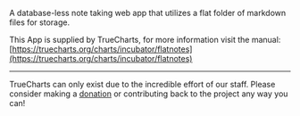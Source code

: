 A database-less note taking web app that utilizes a flat folder of markdown files for storage.

This App is supplied by TrueCharts, for more information visit the manual: [https://truecharts.org/charts/incubator/flatnotes](https://truecharts.org/charts/incubator/flatnotes)

---

TrueCharts can only exist due to the incredible effort of our staff.
Please consider making a [donation](https://truecharts.org/sponsor) or contributing back to the project any way you can!
